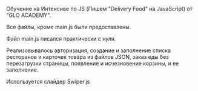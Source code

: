 Обучение на Интенсиве по JS (Пишем "Delivery Food" на JavaScript) от "GLO ACADEMY".

Все файлы, кроме main.js были предоставлены.

Файл main.js писался практически с нуля.

Реализовывалось авторизация, создание и заполнение списка ресторанов и карточек товара из файлов JSON,
заказ еды без перезагрузки страницы, появление и исчезновение корзины, и ее заполнение.

Используется слайдер Swiper.js
